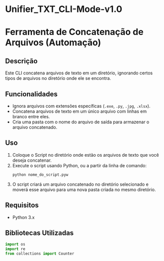 # Unifier_TXT_CLI-Mode-v1.0

# Ferramenta de Concatenação de Arquivos (Automação)

## Descrição
Este CLI concatena arquivos de texto em um diretório, ignorando certos tipos de arquivos no diretório onde ele se encontra.

## Funcionalidades
- Ignora arquivos com extensões específicas (`.exe`, `.py`, `.jpg`, `.xlsx`).
- Concatena arquivos de texto em um único arquivo com linhas em branco entre eles.
- Cria uma pasta com o nome do arquivo de saída para armazenar o arquivo concatenado.

## Uso

1. Coloque o Script no diretório onde estão os arquivos de texto que você deseja concatenar.
2. Execute o script usando Python, ou a partir da linha de comando:
    ```bash
    python nome_do_script.pyw
    ```
3. O script criará um arquivo concatenado no diretório selecionado e moverá esse arquivo para uma nova pasta criada no mesmo diretório.

## Requisitos

- Python 3.x

## Bibliotecas Utilizadas

```python
import os
import re
from collections import Counter
